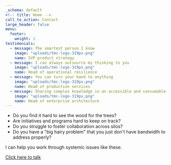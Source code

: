 ```yaml
---
_schema: default
<!-- title: Home -->
call_to_action: Contact
large_header: false
menu:
  footer:
    weight: 1
testimonials:
  - message: The smartest person I know
    image: "uploads/tmc-logo-319px.png"
    name: SVP product strategy
  - message: I can always outsource my thinking to you
    image: "uploads/tmc-logo-319px.png"
    name: Head of operational resilience
  - message: You can turn your hand to anything
    image: "uploads/tmc-logo-319px.png"
    name: Head of production services
  - message: Sharing complex knowledge in an accessible and consumable way
    image: "uploads/tmc-logo-319px.png"
    name: Head of enterprise architecture
---
```

* Do you find it hard to see the wood for the trees?
* Are initiatives and programs hard to keep on track?
* Do you struggle to foster collaboration across silos?
* Do you have a "big hairy problem" that you just don't have bandwidth to address properly?

I can help you work through systemic issues like these.

<p class="centred-para"><a class="button-link" href="https://cal.com/truemindconsulting" target="_blank" rel="noopener noreferrer">Click here to talk</a></p>

